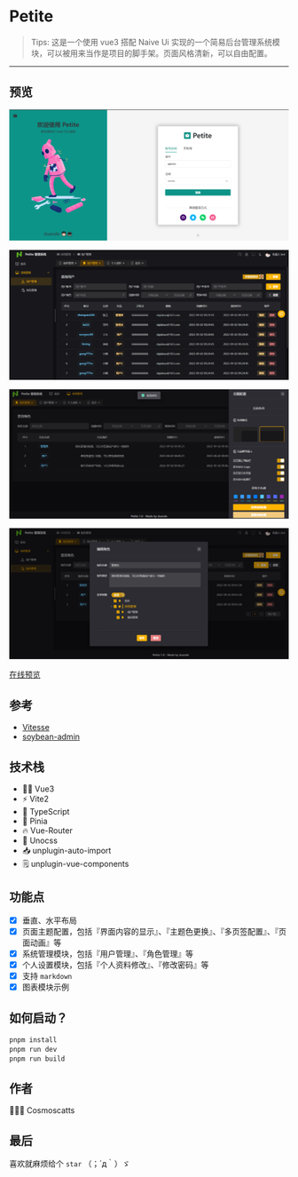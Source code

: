 # Petite

> Tips: 这是一个使用 vue3 搭配 Naive Ui 实现的一个简易后台管理系统模块，可以被用来当作是项目的脚手架。页面风格清新，可以自由配置。

*********

## 预览
<p align="center">
  <img src="./public/preview-login.png" alt="登录页" width="600" />
</p>

<p align="center">
  <img src="./public/preview-user-manage.png" alt="用户管理" width="600" />
</p>

<p align="center">
  <img src="./public/preview-role-manage.png" alt="角色管理" width="600" />
</p>

<p align="center">
  <img src="./public/preview-edit-role.png" alt="角色编辑" width="600" />
</p>

[在线预览](https://petite.netlify.app/)

## 参考
- [Vitesse](https://github.com/antfu/vitesse/)
- [soybean-admin](https://github.com/honghuangdc/soybean-admin/)

## 技术栈
- 🤙🏻 Vue3 <setup>
- ⚡️ Vite2
- 🦾 TypeScript
- 🍍 Pinia
- 🔥 Vue-Router
- 🎨 Unocss
- 📥 unplugin-auto-import
- 🗒 unplugin-vue-components

## 功能点
* [x] 垂直、水平布局
* [x] 页面主题配置，包括『界面内容的显示』、『主题色更换』、『多页签配置』、『页面动画』等
* [x] 系统管理模块，包括『用户管理』、『角色管理』等
* [x] 个人设置模块，包括『个人资料修改』、『修改密码』等
* [x] 支持 `markdown`
* [x] 图表模块示例

## 如何启动？
```TypeScript
pnpm install
pnpm run dev
pnpm run build
```

## 作者
🧑🏻‍💻 Cosmoscatts 

## 最后
喜欢就麻烦给个 `star` （；´д｀）ゞ
